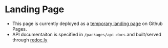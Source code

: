 # Landing Page 
* This page is currently deployed as a [temporary landing page](https://paperpod.fm) on Github Pages.
* API documentaiton is specified in `/packages/api-docs` and built/served through [redoc.ly](https://redoc.ly) 
